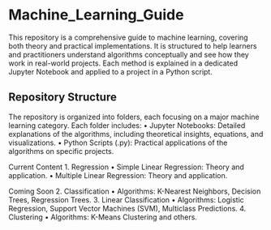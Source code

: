 # Machine_Learning_Guide
This repository is a comprehensive guide to machine learning, covering both theory and practical implementations. It is structured to help learners and practitioners understand algorithms conceptually and see how they work in real-world projects. Each method is explained in a dedicated Jupyter Notebook and applied to a project in a Python script.
## Repository Structure
The repository is organized into folders, each focusing on a major machine learning category. Each folder includes:
	•	Jupyter Notebooks: Detailed explanations of the algorithms, including theoretical insights, equations, and visualizations.
	•	Python Scripts (.py): Practical applications of the algorithms on specific projects.

Current Content
	1.	Regression
	•	Simple Linear Regression: Theory and application.
	•	Multiple Linear Regression: Theory and application.

Coming Soon
	2.	Classification
	•	Algorithms: K-Nearest Neighbors, Decision Trees, Regression Trees.
	3.	Linear Classification
	•	Algorithms: Logistic Regression, Support Vector Machines (SVM), Multiclass Predictions.
	4.	Clustering
	•	Algorithms: K-Means Clustering and others.
